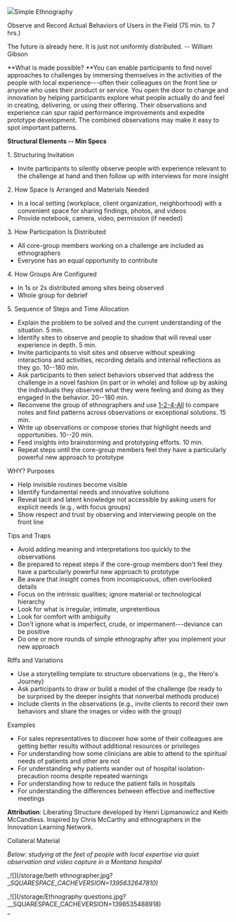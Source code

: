 ![](/storage/icons/28_Simple-Ethnography_01.png?__SQUARESPACE_CACHEVERSION=1337874933319)Simple Ethnography

Observe and Record Actual Behaviors of Users in the Field (75 min. to 7 hrs.)

The future is already here. It is just not uniformly distributed. -- William Gibson

**What is made possible? **You can enable participants to find novel approaches to challenges by immersing themselves in the activities of the people with local experience---often their colleagues on the front line or anyone who uses their product or service. You open the door to change and innovation by helping participants explore what people actually do and feel in creating, delivering, or using their offering. Their observations and experience can spur rapid performance improvements and expedite prototype development. The combined observations may make it easy to spot important patterns.

**Structural Elements -- Min Specs**

1\. Structuring Invitation


* Invite participants to silently observe people with experience relevant to the challenge at hand and then follow up with interviews for more insight


2\. How Space Is Arranged and Materials Needed


* In a local setting (workplace, client organization, neighborhood) with a convenient space for sharing findings, photos, and videos
* Provide notebook, camera, video, permission (if needed)


3\. How Participation Is Distributed


* All core-group members working on a challenge are included as ethnographers
* Everyone has an equal opportunity to contribute


4\. How Groups Are Configured


* In 1s or 2s distributed among sites being observed
* Whole group for debrief


5\. Sequence of Steps and Time Allocation


* Explain the problem to be solved and the current understanding of the situation. 5 min.
* Identify sites to observe and people to shadow that will reveal user experience in depth. 5 min.
* Invite participants to visit sites and observe without speaking interactions and activities, recording details and internal reflections as they go. 10--180 min.
* Ask participants to then select behaviors observed that address the challenge in a novel fashion (in part or in whole) and follow up by asking the individuals they observed what they were feeling and doing as they engaged in the behavior. 20--180 min.
* Reconvene the group of ethnographers and use [1-2-4-All][0] to compare notes and find patterns across observations or exceptional solutions. 15 min.
* Write up observations or compose stories that highlight needs and opportunities. 10--20 min.
* Feed insights into brainstorming and prototyping efforts. 10 min.
* Repeat steps until the core-group members feel they have a particularly powerful new approach to prototype


WHY? Purposes


* Help invisible routines become visible
* Identify fundamental needs and innovative solutions
* Reveal tacit and latent knowledge not accessible by asking users for explicit needs (e.g., with focus groups)
* Show respect and trust by observing and interviewing people on the front line


Tips and Traps


* Avoid adding meaning and interpretations too quickly to the observations
* Be prepared to repeat steps if the core-group members don't feel they have a particularly powerful new approach to prototype
* Be aware that insight comes from inconspicuous, often overlooked details
* Focus on the intrinsic qualities; ignore material or technological hierarchy
* Look for what is irregular, intimate, unpretentious
* Look for comfort with ambiguity
* Don't ignore what is imperfect, crude, or impermanent---deviance can be positive
* Do one or more rounds of simple ethnography after you implement your new approach


Riffs and Variations


* Use a storytelling template to structure observations (e.g., the Hero's Journey)
* Ask participants to draw or build a model of the challenge (be ready to be surprised by the deeper insights that nonverbal methods produce)
* Include clients in the observations (e.g., invite clients to record their own behaviors and share the images or video with the group)


Examples


* For sales representatives to discover how some of their colleagues are getting better results without additional resources or privileges
* For understanding how some clinicians are able to attend to the spiritual needs of patients and other are not
* For understanding why patients wander out of hospital isolation-precaution rooms despite repeated warnings
* For understanding how to reduce the patient falls in hospitals
* For understanding the differences between effective and ineffective meetings


**Attribution**: Liberating Structure developed by Henri Lipmanowicz and Keith McCandless. Inspired by Chris McCarthy and ethnographers in the Innovation Learning Network.

Collateral Material

_Below: studying at the feet of people with local expertise via quiet observation and video capture in a Montana hospital_

_![](/storage/beth ethnographer.jpg?__SQUARESPACE_CACHEVERSION=1395632647810)_

_![](/storage/Ethnography questions.jpg?__SQUARESPACE_CACHEVERSION=1398535488918)  
_



[0]: /1-1-2-4-all/